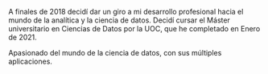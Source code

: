 A finales de 2018 decidí dar un giro a mi desarrollo profesional hacia el mundo de la analítica y la ciencia de datos. Decidí cursar el
Máster universitario en Ciencias de Datos por la UOC, que he completado en Enero de 2021.

Apasionado del mundo de la ciencia de datos, con sus múltiples aplicaciones.
